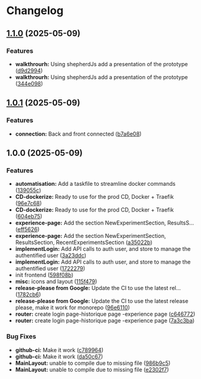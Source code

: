 # Changelog

## [1.1.0](https://github.com/PrismicEpi/prismic/compare/prismic-prototype-front-v1.0.1...prismic-prototype-front-v1.1.0) (2025-05-09)


### Features

* **walkthrourh:** Using shepherdJs add a presentation of the prototype ([d9d2994](https://github.com/PrismicEpi/prismic/commit/d9d2994f8797ab855430d30c9dbd87fca8a2e5f8))
* **walkthrourh:** Using shepherdJs add a presentation of the prototype ([344e098](https://github.com/PrismicEpi/prismic/commit/344e09881a329b7438c4653a0b335d51231a1775))

## [1.0.1](https://github.com/PrismicEpi/prismic/compare/prismic-prototype-front-v1.0.0...prismic-prototype-front-v1.0.1) (2025-05-09)


### Features

* **connection:** Back and front connected ([b7a6e08](https://github.com/PrismicEpi/prismic/commit/b7a6e08b5ec959d47a11251a376044a48257f017))

## 1.0.0 (2025-05-09)


### Features

* **automatisation:** Add a taskfile to streamline docker commands ([139055c](https://github.com/PrismicEpi/prismic/commit/139055cad0049500cdacd9afb488fbcea92459f8))
* **CD-dockerize:** Ready to use for the prod CD, Docker + Traefik ([96e7c68](https://github.com/PrismicEpi/prismic/commit/96e7c68e44265c8e588f3f184d6572686aa7094e))
* **CD-dockerize:** Ready to use for the prod CD, Docker + Traefik ([604eb75](https://github.com/PrismicEpi/prismic/commit/604eb75015414041ca60c43e07ff07b5f69a9eaf))
* **experience-page:** Add the section NewExperimentSection, ResultsS… ([eff5626](https://github.com/PrismicEpi/prismic/commit/eff5626dd2e1c16d03a6cad8d47810fdd6787fc5))
* **experience-page:** Add the section NewExperimentSection, ResultsSection, RecentExperimentsSection ([a35022b](https://github.com/PrismicEpi/prismic/commit/a35022bc4dcde28b2237407fe1fb7f12bd318e42))
* **implementLogin:** Add API calls to auth user, and store to manage the authentified user ([3a23ddc](https://github.com/PrismicEpi/prismic/commit/3a23ddc969d06d95bbbae86c746f889b7bf830fc))
* **implementLogin:** Add API calls to auth user, and store to manage the authentified user ([1722279](https://github.com/PrismicEpi/prismic/commit/1722279efc25450169d6efbe4c65a54f893e476e))
* init frontend ([598f08b](https://github.com/PrismicEpi/prismic/commit/598f08b1cf2b1eddd23c1cd28519fd4eaf8ea1ac))
* **misc:** icons and layout ([115f479](https://github.com/PrismicEpi/prismic/commit/115f479f97bbafcfae300a4624a620dabf72c932))
* **release-please from Google:** Update the CI to use the latest rel… ([1782cb6](https://github.com/PrismicEpi/prismic/commit/1782cb665f8d9f1e720d85e38cca90648a3abb25))
* **release-please from Google:** Update the CI to use the latest release please, make it work for monorepo ([96e6110](https://github.com/PrismicEpi/prismic/commit/96e611003c1e377049e2f8904ee9257caeeaecf5))
* **router:** create login page-historique page -experience page ([c646772](https://github.com/PrismicEpi/prismic/commit/c646772420c8e5b7798b743b7080a7ee772a85c0))
* **router:** create login page-historique page -experience page ([7a3c3ba](https://github.com/PrismicEpi/prismic/commit/7a3c3ba62ef0748482a7a4d89cf049a92329db5f))


### Bug Fixes

* **github-ci:** Make it work ([c789964](https://github.com/PrismicEpi/prismic/commit/c789964e77d2c1637ccf8b3a859e57668a64af93))
* **github-ci:** Make it work ([da50c67](https://github.com/PrismicEpi/prismic/commit/da50c6776b3c717536fbb7eb6be3402763a2560a))
* **MainLayout:** unable to compile due to missing file ([986b9c5](https://github.com/PrismicEpi/prismic/commit/986b9c5306c3c378d93dd4b1876ce306f60f6816))
* **MainLayout:** unable to compile due to missing file ([e2302f7](https://github.com/PrismicEpi/prismic/commit/e2302f7f32e774c9b300f4717ab594ffe2cf9277))
